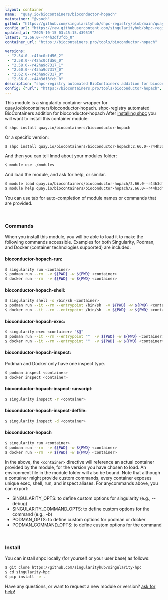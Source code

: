 ```yaml
---
layout: container
name:  "quay.io/biocontainers/bioconductor-hopach"
maintainer: "@vsoch"
github: "https://github.com/singularityhub/shpc-registry/blob/main/quay.io/biocontainers/bioconductor-hopach/container.yaml"
config_url: "https://raw.githubusercontent.com/singularityhub/shpc-registry/main/quay.io/biocontainers/bioconductor-hopach/container.yaml"
updated_at: "2025-10-15 03:45:15.439519"
latest: "2.66.0--r44h3df3fcb_0"
container_url: "https://biocontainers.pro/tools/bioconductor-hopach"

versions:
 - "2.54.0--r41hc0cfd56_2"
 - "2.58.0--r42hc0cfd56_0"
 - "2.58.0--r42ha9d7317_1"
 - "2.60.0--r43ha9d7317_0"
 - "2.62.0--r43ha9d7317_0"
 - "2.66.0--r44h3df3fcb_0"
description: "shpc-registry automated BioContainers addition for bioconductor-hopach"
config: {"url": "https://biocontainers.pro/tools/bioconductor-hopach", "maintainer": "@vsoch", "description": "shpc-registry automated BioContainers addition for bioconductor-hopach", "latest": {"2.66.0--r44h3df3fcb_0": "sha256:2a6098869899a67349eb333ac47b9d195f6efae11450cbcd7a195d2e0fabfeac"}, "tags": {"2.54.0--r41hc0cfd56_2": "sha256:a9ada561104f5a197859106c33e5f516830d3e3a3b5611382cc851179ef083c1", "2.58.0--r42hc0cfd56_0": "sha256:2927cdcb00fb64ab8434f33f3437e26e58fa9679af9bcd2e7cf68ac92d140bef", "2.58.0--r42ha9d7317_1": "sha256:d506269b56ea4b3156184f8b407022400776cfd88898a86e9f2f410e3d0e1503", "2.60.0--r43ha9d7317_0": "sha256:ba303758fe18960a61f7e7f4d01e8ef5b0df524e1dc3c774fe8838e4cea443a5", "2.62.0--r43ha9d7317_0": "sha256:b817c173d876f7f324f518ebdd764563cba62263bdcbfe2e1aa08729c1ed160a", "2.66.0--r44h3df3fcb_0": "sha256:2a6098869899a67349eb333ac47b9d195f6efae11450cbcd7a195d2e0fabfeac"}, "docker": "quay.io/biocontainers/bioconductor-hopach"}
---
```


This module is a singularity container wrapper for quay.io/biocontainers/bioconductor-hopach.
shpc-registry automated BioContainers addition for bioconductor-hopach
After [installing shpc](#install) you will want to install this container module:


```bash
$ shpc install quay.io/biocontainers/bioconductor-hopach
```

Or a specific version:

```bash
$ shpc install quay.io/biocontainers/bioconductor-hopach:2.66.0--r44h3df3fcb_0
```

And then you can tell lmod about your modules folder:

```bash
$ module use ./modules
```

And load the module, and ask for help, or similar.

```bash
$ module load quay.io/biocontainers/bioconductor-hopach/2.66.0--r44h3df3fcb_0
$ module help quay.io/biocontainers/bioconductor-hopach/2.66.0--r44h3df3fcb_0
```

You can use tab for auto-completion of module names or commands that are provided.

<br>

### Commands

When you install this module, you will be able to load it to make the following commands accessible.
Examples for both Singularity, Podman, and Docker (container technologies supported) are included.

#### bioconductor-hopach-run:

```bash
$ singularity run <container>
$ podman run --rm  -v ${PWD} -w ${PWD} <container>
$ docker run --rm  -v ${PWD} -w ${PWD} <container>
```

#### bioconductor-hopach-shell:

```bash
$ singularity shell -s /bin/sh <container>
$ podman run --it --rm --entrypoint /bin/sh  -v ${PWD} -w ${PWD} <container>
$ docker run --it --rm --entrypoint /bin/sh  -v ${PWD} -w ${PWD} <container>
```

#### bioconductor-hopach-exec:

```bash
$ singularity exec <container> "$@"
$ podman run --it --rm --entrypoint ""  -v ${PWD} -w ${PWD} <container> "$@"
$ docker run --it --rm --entrypoint ""  -v ${PWD} -w ${PWD} <container> "$@"
```

#### bioconductor-hopach-inspect:

Podman and Docker only have one inspect type.

```bash
$ podman inspect <container>
$ docker inspect <container>
```

#### bioconductor-hopach-inspect-runscript:

```bash
$ singularity inspect -r <container>
```

#### bioconductor-hopach-inspect-deffile:

```bash
$ singularity inspect -d <container>
```



#### bioconductor-hopach

```bash
$ singularity run <container>
$ podman run --rm  -v ${PWD} -w ${PWD} <container>
$ docker run --rm  -v ${PWD} -w ${PWD} <container>
```


In the above, the `<container>` directive will reference an actual container provided
by the module, for the version you have chosen to load. An environment file in the
module folder will also be bound. Note that although a container
might provide custom commands, every container exposes unique exec, shell, run, and
inspect aliases. For anycommands above, you can export:

 - SINGULARITY_OPTS: to define custom options for singularity (e.g., --debug)
 - SINGULARITY_COMMAND_OPTS: to define custom options for the command (e.g., -b)
 - PODMAN_OPTS: to define custom options for podman or docker
 - PODMAN_COMMAND_OPTS: to define custom options for the command

<br>

### Install

You can install shpc locally (for yourself or your user base) as follows:

```bash
$ git clone https://github.com/singularityhub/singularity-hpc
$ cd singularity-hpc
$ pip install -e .
```

Have any questions, or want to request a new module or version? [ask for help!](https://github.com/singularityhub/singularity-hpc/issues)